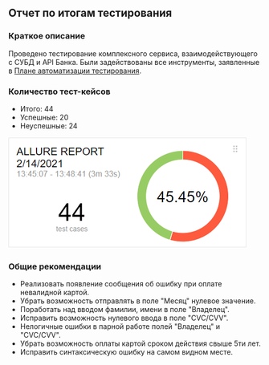 ## Отчет по итогам тестирования
### Краткое описание
Проведено тестирование комплексного сервиса, взаимодействующего с СУБД и API Банка.
Были задействованы все инструменты, заявленные в [Плане автоматизации тестирования](https://github.com/Kasparidi/Diploma/blob/master/documentation/Plan.md).

### Количество тест-кейсов
* Итого: 44
* Успешные: 20
* Неуспешные: 24

![img.png](../documentation/images/img.png)
  
### Общие рекомендации
* Реализовать появление сообщения об ошибку при оплате невалидной картой.
* Убрать возможность отправлять в поле "Месяц" нулевое значение.
* Поработать над вводом фамилии, имени в поле "Владелец".
* Исправить возможность нулевого ввода в поле "CVC/CVV".
* Нелогичные ошибки в парной работе полей "Владелец" и "CVC/CVV".
* Убрать возможность оплаты картой сроком действия свыше 5ти лет.
* Исправить синтаксическую ошибку на самом видном месте.
